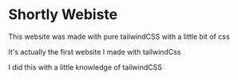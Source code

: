# Shortly Webiste
This website was made with pure tailwindCSS with a little bit of css

It's actually the first website I made with tailwindCss

I did this with a little knowledge of tailwindCSS